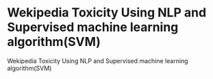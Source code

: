 # Wekipedia Toxicity Using NLP and Supervised machine learning algorithm(SVM)
 Wekipedia Toxicity Using NLP and Supervised machine learning algorithm(SVM)
